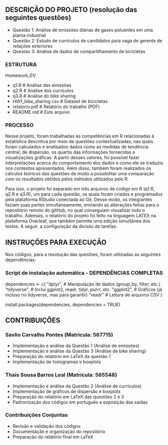 ## DESCRIÇÃO DO PROJETO (resolução das seguintes questões)
- Questão 1: Análise de emissões diárias de gases poluentes em uma planta industrial
- Questão 2: Estudo de currículos de candidatos para vaga de gerente de relações exteriores
- Questão 3: Análise de dados de compartilhamento de bicicletas

### ESTRUTURA
Homework_01/
- q1.R                        # Análise das emissões
- q2.R                        # Análise dos currículos
- q3.R                        # Análise do bike sharing
- HW1_bike_sharing.csv        # Dataset de bicicletas
- relatorio.pdf               # Relatório do trabalho (PDF)
- README.md                   # Este arquivo

### PROCESSO
Nesse projeto, foram trabalhadas as competências em R relacionadas à estatística descritiva por meio de questões contextualizadas, nas quais foram calculados e analisados dados como as medidas de tendência central, de dispersão, os quartis das informações fornecidas e visualizações gráficas. A partir desses valores, foi possível fazer interpretações acerca do comportamento dos dados e como ele se traduziu nos contextos apresentados. Além disso, também foram realizados os cálculos teóricos das questões de modo a possibilitar uma comparação com os resultados obtidos pelos métodos utilizados pelo R.

Para isso, o projeto foi separado em três arquivos de código em R (q1.R, q2.R e q3.R), um para cada questão, os quais foram criados e programados pela plataforma RStudio conectada ao Git. Desse modo, os integrantes faziam suas partes simultaneamente, enviando as alterações feitas para o repositório remoto do gitHub, no qual conseguiam visualizar todo o trabalho.  Ademais, o relatório do projeto foi feito na linguagem LATEX na plataforma Overleaf, que também permite uma edição simultânea dos textos. A seguir, a configuração da divisão de tarefas:

## INSTRUÇÕES PARA EXECUÇÃO
Nos códigos, para a resolução das questões, foram utilizadas as seguintes dependências:
### Script de instalação automática - DEPENDÊNCIAS COMPLETAS
dependencies <- c(
  "dplyr",      # Manipulação de dados (group_by, filter, etc.)
  "tidyverse",  # Inclui ggplot2, readr, tidyr, purrr, etc.
  "ggplot2",    # Gráficos (já incluso no tidyverse, mas para garantir)
  "readr"       # Leitura de arquivos CSV
)

install.packages(dependencies, dependencies = TRUE)

## CONTRIBUIÇÕES
### Savlio Carvalho Pontes (Matrícula: 567715)
- Implementação e análise da Questão 1 (Análise de emissões)
- Implementação e análise da Questão 3 (Análise de bike sharing)
- Preparação do relatório em LaTeX da questão 1
- Implementação de histogramas e boxplots

### Thaís Sousa Barros Leal (Matrícula: 565548)
- Implementação e análise da Questão 2 (Análise de currículos)
- Implementação de gráficos de dispersão e boxplots
- Preparação do relatório em LaTeX das questões 2 e 3
- Padronização dos códigos em português e exposição das saídas

### Contribuições Conjuntas
- Revisão e validação dos códigos
- Documentação e organização do repositório
- Preparação do relatório final em LaTeX


